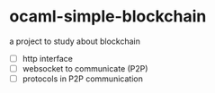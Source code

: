 # ocaml-simple-blockchain

a project to study about blockchain

- [ ] http interface
- [ ] websocket to communicate (P2P)
- [ ] protocols in P2P communication
